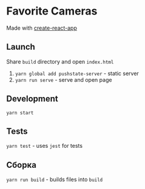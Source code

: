 # Favorite Cameras

Made with [create-react-app](https://github.com/facebookincubator/create-react-app)

## Launch

Share `build` directory and open `index.html`

1. `yarn global add pushstate-server` - static server
2. `yarn run serve` - serve and open page


## Development
`yarn start` 


## Tests
`yarn test` - uses `jest` for tests


## Сборка
`yarn run build` - builds files into `build`